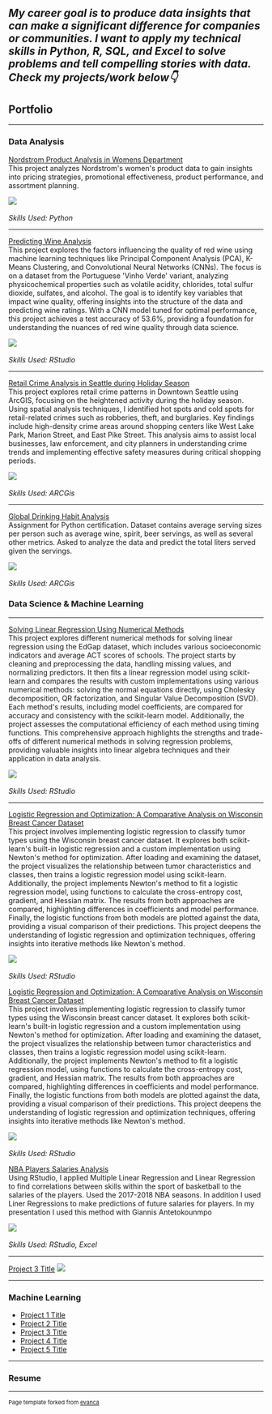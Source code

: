 ## *My career goal is to produce data insights that can make a significant difference for companies or communities. I want to apply my technical skills in Python, R, SQL, and Excel to solve problems and tell compelling stories with data. Check my projects/work below👇*

## Portfolio

---

### Data Analysis

[Nordstrom Product Analysis in Womens Department](/pdf/Nordstrom_Product_Data_Analysis.html)
<br>
This project analyzes Nordstrom's women's product data to gain insights into pricing strategies, promotional effectiveness, product performance, and assortment planning.

<img src="images/nordstrom_thumb.png?raw=true"/>

<br>
<br><i> Skills Used: Python </i>

---
[Predicting Wine Analysis](/pdf/Nordstrom_Product_Data_Analysis.html)
<br>
This project explores the factors influencing the quality of red wine using machine learning techniques like Principal Component Analysis (PCA), K-Means Clustering, and Convolutional Neural Networks (CNNs). The focus is on a dataset from the Portuguese 'Vinho Verde' variant, analyzing physicochemical properties such as volatile acidity, chlorides, total sulfur dioxide, sulfates, and alcohol. The goal is to identify key variables that impact wine quality, offering insights into the structure of the data and predicting wine ratings. With a CNN model tuned for optimal performance, this project achieves a test accuracy of 53.6%, providing a foundation for understanding the nuances of red wine quality through data science.

<img src="images/alcohol_analysis_thumb.png?raw=true"/>

<br>
<br><i> Skills Used: RStudio </i>

---
[Retail Crime Analysis in Seattle during Holiday Season](/pdf/Nordstrom_Product_Data_Analysis.html)
<br>
This project explores retail crime patterns in Downtown Seattle using ArcGIS, focusing on the heightened activity during the holiday season. Using spatial analysis techniques, I identified hot spots and cold spots for retail-related crimes such as robberies, theft, and burglaries. Key findings include high-density crime areas around shopping centers like West Lake Park, Marion Street, and East Pike Street. This analysis aims to assist local businesses, law enforcement, and city planners in understanding crime trends and implementing effective safety measures during critical shopping periods.

<img src="images/nordstrom_thumb.png?raw=true"/>

<br>
<br><i> Skills Used: ARCGis </i>

---
[Global Drinking Habit Analysis](/pdf/Nordstrom_Product_Data_Analysis.html)
<br>
Assignment for Python certification. Dataset contains average serving sizes per person such as average wine, spirit, beer servings, as well as several other metrics. Asked to analyze the data and predict the total liters served given the servings.

<img src="images/nordstrom_thumb.png?raw=true"/>

<br>
<br><i> Skills Used: ARCGis </i>

### Data Science & Machine Learning

---
[Solving Linear Regression Using Numerical Methods](/pdf/Nordstrom_Product_Data_Analysis.html)
<br>
This project explores different numerical methods for solving linear regression using the EdGap dataset, which includes various socioeconomic indicators and average ACT scores of schools. The project starts by cleaning and preprocessing the data, handling missing values, and normalizing predictors. It then fits a linear regression model using scikit-learn and compares the results with custom implementations using various numerical methods: solving the normal equations directly, using Cholesky decomposition, QR factorization, and Singular Value Decomposition (SVD). Each method's results, including model coefficients, are compared for accuracy and consistency with the scikit-learn model. Additionally, the project assesses the computational efficiency of each method using timing functions. This comprehensive approach highlights the strengths and trade-offs of different numerical methods in solving regression problems, providing valuable insights into linear algebra techniques and their application in data analysis.

<img src="images/nordstrom_thumb.png?raw=true"/>

<br>
<br><i> Skills Used: RStudio </i>


---
[Logistic Regression and Optimization: A Comparative Analysis on Wisconsin Breast Cancer Dataset](/pdf/Nordstrom_Product_Data_Analysis.html)
<br>
This project involves implementing logistic regression to classify tumor types using the Wisconsin breast cancer dataset. It explores both scikit-learn's built-in logistic regression and a custom implementation using Newton's method for optimization. After loading and examining the dataset, the project visualizes the relationship between tumor characteristics and classes, then trains a logistic regression model using scikit-learn. Additionally, the project implements Newton's method to fit a logistic regression model, using functions to calculate the cross-entropy cost, gradient, and Hessian matrix. The results from both approaches are compared, highlighting differences in coefficients and model performance. Finally, the logistic functions from both models are plotted against the data, providing a visual comparison of their predictions. This project deepens the understanding of logistic regression and optimization techniques, offering insights into iterative methods like Newton's method.

<img src="images/nordstrom_thumb.png?raw=true"/>

<br>
<br><i> Skills Used: RStudio </i>

[Logistic Regression and Optimization: A Comparative Analysis on Wisconsin Breast Cancer Dataset](/pdf/Nordstrom_Product_Data_Analysis.html)
<br>
This project involves implementing logistic regression to classify tumor types using the Wisconsin breast cancer dataset. It explores both scikit-learn's built-in logistic regression and a custom implementation using Newton's method for optimization. After loading and examining the dataset, the project visualizes the relationship between tumor characteristics and classes, then trains a logistic regression model using scikit-learn. Additionally, the project implements Newton's method to fit a logistic regression model, using functions to calculate the cross-entropy cost, gradient, and Hessian matrix. The results from both approaches are compared, highlighting differences in coefficients and model performance. Finally, the logistic functions from both models are plotted against the data, providing a visual comparison of their predictions. This project deepens the understanding of logistic regression and optimization techniques, offering insights into iterative methods like Newton's method.

<img src="images/nordstrom_thumb.png?raw=true"/>

<br>
<br><i> Skills Used: RStudio</i>

[NBA Players Salaries Analysis](/pdf/Nordstrom_Product_Data_Analysis.html)
<br>
Using RStudio, I applied Multiple Linear Regression and Linear Regression to find correlations between skills within the sport of basketball to the salaries of the players. Used the 2017-2018 NBA seasons. In addition I used Liner Regressions to make predictions of future salaries for players. In my presentation I used this method with Giannis Antetokounmpo

<img src="images/nordstrom_thumb.png?raw=true"/>

<br>
<br><i> Skills Used: RStudio, Excel</i>


---
[Project 3 Title](http://example.com/)
<img src="images/dummy_thumbnail.jpg?raw=true"/>

---

### Machine Learning

- [Project 1 Title](http://example.com/)
- [Project 2 Title](http://example.com/)
- [Project 3 Title](http://example.com/)
- [Project 4 Title](http://example.com/)
- [Project 5 Title](http://example.com/)

---

### Resume



---
<p style="font-size:11px">Page template forked from <a href="https://github.com/evanca/quick-portfolio">evanca</a></p>
<!-- Remove above link if you don't want to attibute -->

